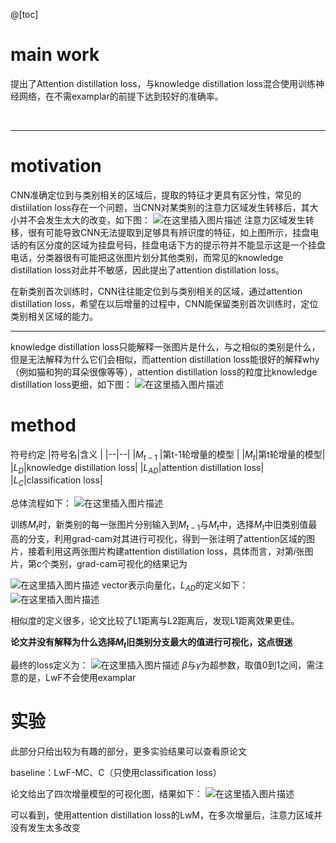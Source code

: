 ﻿@[toc]

# main work
提出了Attention distillation loss，与knowledge distillation loss混合使用训练神经网络，在不需examplar的前提下达到较好的准确率。


<br>

-----

# motivation

CNN准确定位到与类别相关的区域后，提取的特征才更具有区分性，常见的distiilation loss存在一个问题，当CNN对某类别的注意力区域发生转移后，其大小并不会发生太大的改变，如下图：
![在这里插入图片描述](https://img-blog.csdnimg.cn/20191125082344886.png?x-oss-process=image/watermark,type_ZmFuZ3poZW5naGVpdGk,shadow_10,text_aHR0cHM6Ly9ibG9nLmNzZG4ubmV0L2RoYWl1ZGE=,size_16,color_FFFFFF,t_70)
注意力区域发生转移，很有可能导致CNN无法提取到足够具有辨识度的特征，如上图所示，挂盘电话的有区分度的区域为挂盘号码，挂盘电话下方的提示符并不能显示这是一个挂盘电话，分类器很有可能把这张图片划分其他类别，而常见的knowledge distillation loss对此并不敏感，因此提出了attention distillation loss。

在新类别首次训练时，CNN往往能定位到与类别相关的区域，通过attention distillation loss，希望在以后增量的过程中，CNN能保留类别首次训练时，定位类别相关区域的能力。

------

knowledge distillation loss只能解释一张图片是什么，与之相似的类别是什么，但是无法解释为什么它们会相似，而attention distillation loss能很好的解释why（例如猫和狗的耳朵很像等等），attention distillation loss的粒度比knowledge distillation loss更细，如下图：
![在这里插入图片描述](https://img-blog.csdnimg.cn/20191125084137111.png?x-oss-process=image/watermark,type_ZmFuZ3poZW5naGVpdGk,shadow_10,text_aHR0cHM6Ly9ibG9nLmNzZG4ubmV0L2RoYWl1ZGE=,size_16,color_FFFFFF,t_70)


# method
符号约定
|符号名|含义  |
|--|--|
|$M_{t-1}$ |第t-1轮增量的模型  |
|$M_{t}$|第t轮增量的模型|
|$L_D$|knowledge distillation loss|
|$L_{AD}$|attention distillation loss|
|$L_C$|classification loss|

总体流程如下：
![在这里插入图片描述](https://img-blog.csdnimg.cn/20191125084928797.png?x-oss-process=image/watermark,type_ZmFuZ3poZW5naGVpdGk,shadow_10,text_aHR0cHM6Ly9ibG9nLmNzZG4ubmV0L2RoYWl1ZGE=,size_16,color_FFFFFF,t_70)

训练$M_t$时，新类别的每一张图片分别输入到$M_{t-1}$与$M_t$中，选择$M_t$中旧类别值最高的分支，利用grad-cam对其进行可视化，得到一张注明了attention区域的图片，接着利用这两张图片构建attention distillation loss，具体而言，对第$i$张图片，第$c$个类别，grad-cam可视化的结果记为

![在这里插入图片描述](https://img-blog.csdnimg.cn/20191125085907317.png)
vector表示向量化，$L_{AD}$的定义如下：
![在这里插入图片描述](https://img-blog.csdnimg.cn/20191125085955711.png)

相似度的定义很多，论文比较了L1距离与L2距离后，发现L1距离效果更佳。

**论文并没有解释为什么选择$M_t$旧类别分支最大的值进行可视化，这点很迷**

最终的loss定义为：
![在这里插入图片描述](https://img-blog.csdnimg.cn/20191125090742889.png)
$\beta$与$\gamma$为超参数，取值0到1之间，需注意的是，LwF不会使用examplar


# 实验

此部分只给出较为有趣的部分，更多实验结果可以查看原论文

baseline：LwF-MC、C（只使用classification loss）

论文给出了四次增量模型的可视化图，结果如下：
![在这里插入图片描述](https://img-blog.csdnimg.cn/20191125091245675.png?x-oss-process=image/watermark,type_ZmFuZ3poZW5naGVpdGk,shadow_10,text_aHR0cHM6Ly9ibG9nLmNzZG4ubmV0L2RoYWl1ZGE=,size_16,color_FFFFFF,t_70)

可以看到，使用attention distillation loss的LwM，在多次增量后，注意力区域并没有发生太多改变
